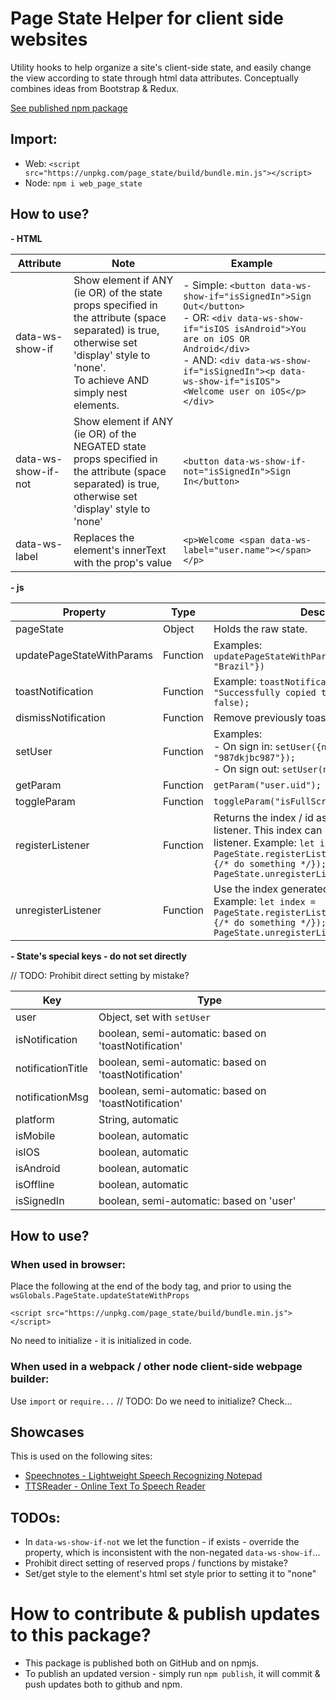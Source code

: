 # Page State Helper for client side websites

Utility hooks to help organize a site's client-side state, and easily change the view according to state through html data attributes.
Conceptually combines ideas from Bootstrap & Redux.    

[See published npm package](https://www.npmjs.com/package/web_page_state)

## Import:

- Web: `<script src="https://unpkg.com/page_state/build/bundle.min.js"></script>`
- Node: `npm i web_page_state`


## How to use?

**- HTML**

| Attribute           | Note                                                                                                                                                                                   | Example                                                                                                                                                                                                                                                           |
|---------------------|----------------------------------------------------------------------------------------------------------------------------------------------------------------------------------------|-------------------------------------------------------------------------------------------------------------------------------------------------------------------------------------------------------------------------------------------------------------------|
| data-ws-show-if     | Show element if ANY (ie OR) of the state props specified in the attribute (space separated) is true, otherwise set 'display' style to 'none'. <br>To achieve AND simply nest elements. | - Simple: `<button data-ws-show-if="isSignedIn">Sign Out</button>` <br> - OR: `<div data-ws-show-if="isIOS isAndroid">You are on iOS OR Android</div>`  <br> - AND: `<div data-ws-show-if="isSignedIn"><p data-ws-show-if="isIOS"><Welcome user on iOS</p></div>` |
| data-ws-show-if-not | Show element if ANY (ie OR) of the NEGATED state props specified in the attribute (space separated) is true, otherwise set 'display' style to 'none'                                   | `<button data-ws-show-if-not="isSignedIn">Sign In</button>`                                                                                                                                                                                                       |
| data-ws-label | Replaces the element's innerText with the prop's value                                                                                                                                 |  `<p>Welcome <span data-ws-label="user.name"></span></p>`                                                                                                                                                                                                         |
      
**- js**

| Property                  | Type                 | Description                                                                                                                                                                                                                          |
|---------------------------|----------------------|--------------------------------------------------------------------------------------------------------------------------------------------------------------------------------------------------------------------------------------|
| pageState                 | Object                                                   | Holds the raw state.                                                                                                                                                                                                                 |
| updatePageStateWithParams | Function                                                 | Examples: <br/> `updatePageStateWithParams({countryName: "Brazil"})`                                                                                                                                                                 | 
| toastNotification         | Function                                                 | Example: `toastNotification("Copied", "Successfully copied to clipboard", false, false);`                                                                                                                                            | 
| dismissNotification       | Function                                                 | Remove previously toasted notification                                                                                                                                                                                               | 
| setUser                   | Function                                                 | Examples:<br>- On sign in: `setUser({name: "Ronen", uid: "987dkjbc987"});`  <br>- On sign out: `setUser(null);`                                                                                                                      | 
| getParam                  | Function                                                 | `getParam("user.uid");`                                                                                                                                                                                                              | 
| toggleParam                  | Function                                                 | `toggleParam("isFullScreen");`                                                                                                                                                                                                       | 
| registerListener          | Function                                                 | Returns the index / id as number of the new listener. This index can be used to remove the listener. Example: `let index = PageState.registerListener(function(newState){/* do something */}); PageState.unregisterListener(index);` | 
| unregisterListener        | Function                                                 | Use the index generated when 'registered'. Example: `let index = PageState.registerListener(function(newState){/* do something */}); PageState.unregisterListener(index);`                                                           | 

**- State's special keys - do not set directly**

// TODO: Prohibit direct setting by mistake?

| Key               | Type                                                  |
|-------------------|-------------------------------------------------------|
| user              | Object, set with `setUser`                            |
| isNotification    | boolean, semi-automatic: based on 'toastNotification' |                                               |
| notificationTitle | boolean, semi-automatic: based on 'toastNotification' |
| notificationMsg   | boolean, semi-automatic: based on 'toastNotification' |
| platform          | String, automatic                                     |
| isMobile          | boolean, automatic                                    |                |
| isIOS             | boolean, automatic                                    |                |
| isAndroid         | boolean, automatic                                    |                |
| isOffline         | boolean, automatic                                    |
| isSignedIn        | boolean, semi-automatic: based on 'user'              |


## How to use?

### When used in browser:

Place the following at the end of the body tag, and prior to using the `wsGlobals.PageState.updateStateWithProps` 

    <script src="https://unpkg.com/page_state/build/bundle.min.js"></script>

No need to initialize - it is initialized in code.

### When used in a webpack / other node client-side webpage builder:
Use `import` or `require...`
// TODO: Do we need to initialize? Check...


## Showcases

This is used on the following sites:
- [Speechnotes - Lightweight Speech Recognizing Notepad](https://speechnotes.co/)
- [TTSReader - Online Text To Speech Reader](https://ttsreader.com/)

## TODOs:

- In `data-ws-show-if-not` we let the function - if exists - override the property, which is inconsistent with the non-negated `data-ws-show-if`...
- Prohibit direct setting of reserved props / functions by mistake?
- Set/get style to the element's html set style prior to setting it to "none"

# How to contribute & publish updates to this package?
- This package is published both on GitHub and on npmjs.
- To publish an updated version - simply run `npm publish`, it will commit & push updates both to github and npm.


